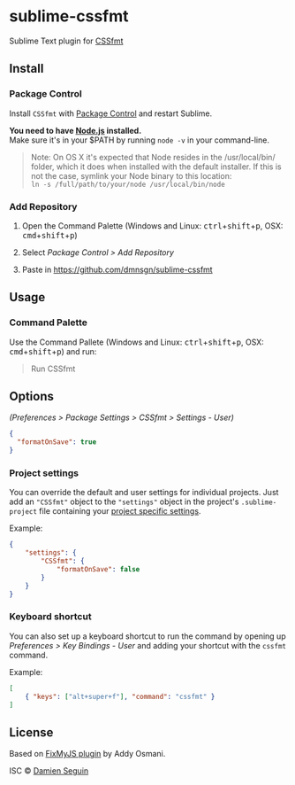# sublime-cssfmt
Sublime Text plugin for [CSSfmt](https://github.com/morishitter/cssfmt)

## Install

### Package Control

Install `CSSfmt` with [Package Control](https://packagecontrol.io/packages/CSSfmt) and restart Sublime.

**You need to have [Node.js](http://nodejs.org) installed.**  
Make sure it's in your $PATH by running `node -v` in your command-line.

> Note: On OS X it's expected that Node resides in the /usr/local/bin/ folder, which it does when installed with the default installer. If this is not the case, symlink your Node binary to this location:  
`ln -s /full/path/to/your/node /usr/local/bin/node`

### Add Repository

1) Open the Command Palette (Windows and Linux: <kbd>ctrl</kbd>+<kbd>shift</kbd>+<kbd>p</kbd>, OSX: <kbd>cmd</kbd>+<kbd>shift</kbd>+<kbd>p</kbd>)

2) Select *Package Control > Add Repository*

3) Paste in https://github.com/dmnsgn/sublime-cssfmt

## Usage 

### Command Palette

Use the Command Pallete (Windows and Linux: <kbd>ctrl</kbd>+<kbd>shift</kbd>+<kbd>p</kbd>, OSX: <kbd>cmd</kbd>+<kbd>shift</kbd>+<kbd>p</kbd>) and run:

> Run CSSfmt

## Options

*(Preferences > Package Settings > CSSfmt > Settings - User)*


```json
{
  "formatOnSave": true
}
```

### Project settings

You can override the default and user settings for individual projects. Just add an `"CSSfmt"` object to the `"settings"` object in the project's `.sublime-project` file containing your [project specific settings](http://www.sublimetext.com/docs/3/projects.html).

Example:

```json
{
	"settings": {
		"CSSfmt": {
			"formatOnSave": false
		}
	}
}
```

### Keyboard shortcut

You can also set up a keyboard shortcut to run the command by opening up *Preferences > Key Bindings - User* and adding your shortcut with the `cssfmt` command.

Example:

```json
[
	{ "keys": ["alt+super+f"], "command": "cssfmt" }
]
```

## License

Based on [FixMyJS plugin](https://github.com/addyosmani/sublime-fixmyjs) by Addy Osmani.

ISC © [Damien Seguin](http://dmnsgn.me)
